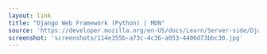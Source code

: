```yaml
---
layout: link
title: "Django Web Framework (Python) | MDN"
source: 'https://developer.mozilla.org/en-US/docs/Learn/Server-side/Django'
screenshot: 'screenshots/114e355b-a73c-4c36-a053-4406d73bbc30.jpg'
---
```


